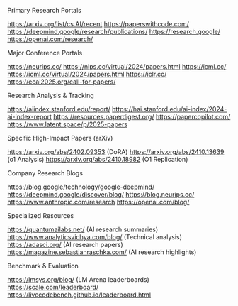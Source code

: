 Primary Research Portals

https://arxiv.org/list/cs.AI/recent
https://paperswithcode.com/
https://deepmind.google/research/publications/
https://research.google/
https://openai.com/research/

Major Conference Portals

https://neurips.cc/
https://nips.cc/virtual/2024/papers.html
https://icml.cc/
https://icml.cc/virtual/2024/papers.html
https://iclr.cc/
https://ecai2025.org/call-for-papers/

Research Analysis & Tracking

https://aiindex.stanford.edu/report/
https://hai.stanford.edu/ai-index/2024-ai-index-report
https://resources.paperdigest.org/
https://papercopilot.com/
https://www.latent.space/p/2025-papers

Specific High-Impact Papers (arXiv)

https://arxiv.org/abs/2402.09353 (DoRA)
https://arxiv.org/abs/2410.13639 (o1 Analysis)
https://arxiv.org/abs/2410.18982 (O1 Replication)

Company Research Blogs

https://blog.google/technology/google-deepmind/
https://deepmind.google/discover/blog/
https://blog.neurips.cc/
https://www.anthropic.com/research
https://openai.com/blog/

Specialized Resources

https://quantumailabs.net/ (AI research summaries)
https://www.analyticsvidhya.com/blog/ (Technical analysis)
https://adasci.org/ (AI research papers)
https://magazine.sebastianraschka.com/ (AI research highlights)

Benchmark & Evaluation

https://lmsys.org/blog/ (LM Arena leaderboards)
https://scale.com/leaderboard/
https://livecodebench.github.io/leaderboard.html

